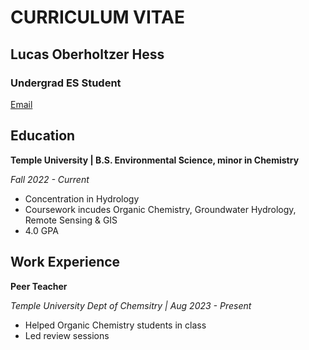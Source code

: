 # **CURRICULUM VITAE**
## **Lucas Oberholtzer Hess**
### **Undergrad ES Student**
[Email](mailto:tuq30255@temple.edu)



## Education
**Temple University | B.S. Environmental Science, minor in Chemistry**

*Fall 2022 - Current*
- Concentration in Hydrology
- Coursework incudes Organic Chemistry, Groundwater Hydrology, Remote Sensing & GIS
- 4.0 GPA



## Work Experience																			

**Peer Teacher** 

*Temple University Dept of Chemsitry | Aug 2023 - Present*
-	Helped Organic Chemistry students in class
-	Led review sessions


